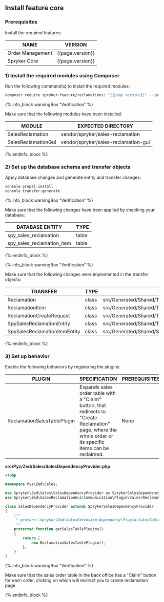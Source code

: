 

## Install feature core

### Prerequisites

Install the required features:

| NAME | VERSION |
| --- | --- |
| Order Management | {{page.version}} |
| Spryker Core | {{page.version}} |

### 1) Install the required modules using Composer

Run the following command(s) to install the required modules:

```bash
composer require spryker-feature/reclamations: "{{page.version}}" --update-with-dependencies`
```

{% info_block warningBox “Verification” %}

Make sure that the following modules have been installed:

| MODULE | EXPECTED DIRECTORY |
| --- | --- |
| SalesReclamation | vendor/spryker/sales-reclamation |
| SalesReclamationGui | vendor/spryker/sales-reclamation-gui |

{% endinfo_block %}

### 2) Set up the database schema and transfer objects

Apply database changes and generate entity and transfer changes:

```bash
console propel:install
console transfer:generate
```

{% info_block warningBox “Verification” %}

Make sure that the following changes have been applied by checking your database:

| DATABASE ENTITY | TYPE |
| --- | --- |
| spy_sales_reclamation | table |
| spy_sales_reclamation_item | table |

{% endinfo_block %}


{% info_block warningBox “Verification” %}

Make sure that the following changes were implemented in the transfer objects:

| TRANSFER | TYPE | PATH |
| --- | --- | --- |
| Reclamation | class | src/Generated/Shared/Transfer/ReclamationTransfer |
| ReclamationItem | class | src/Generated/Shared/Transfer/ReclamationItemTransfer |
| ReclamationCreateRequest | class | src/Generated/Shared/Transfer/ReclamationCreateRequestTransfer |
| SpySalesReclamationEntity | class | src/Generated/Shared/Transfer/SpySalesReclamationEntityTransfer |
| SpySalesReclamationItemEntity | class | src/Generated/Shared/SpySalesReclamationItemEntityTransfer |

{% endinfo_block %}

### 3) Set up behavior

Enable the following behaviors by registering the plugins:

| PLUGIN | SPECIFICATION | PREREQUISITES | NAMESPACE |
| --- | --- | --- | --- |
| ReclamationSalesTablePlugin | Expands sales order table with a "Claim" button, that redirects to "Create Reclamation" page, where the whole order or its specific items can be reclaimed. | None | Spryker\Zed\SalesReclamationGui\Communication\Plugin\Sales |

**src/Pyz/Zed/Sales/SalesDependencyProvider.php**

```php
<?php

namespace Pyz\Zed\Sales;

use Spryker\Zed\Sales\SalesDependencyProvider as SprykerSalesDependencyProvider;
use Spryker\Zed\SalesReclamationGui\Communication\Plugin\Sales\ReclamationSalesTablePlugin;

class SalesDependencyProvider extends SprykerSalesDependencyProvider
{
	/**
	 * @return \Spryker\Zed\SalesExtension\Dependency\Plugin\SalesTablePluginInterface[]
	 */
	protected function getSalesTablePlugins()
	{
		return [
			new ReclamationSalesTablePlugin(),
		];
	}
}
```

{% info_block warningBox "Verification" %}

Make sure that the sales order table in the back office has a "Claim" button for each order, clicking on which will redirect you to create reclamation page.

{% endinfo_block %}
